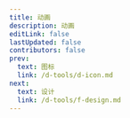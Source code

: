 ```yaml
---
title: 动画
description: 动画
editLink: false
lastUpdated: false
contributors: false
prev:
  text: 图标
  link: /d-tools/d-icon.md
next:
  text: 设计
  link: /d-tools/f-design.md
---
```

